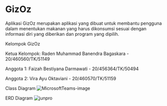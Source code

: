 # GizOz

Aplikasi GizOz merupakan aplikasi yang dibuat untuk membantu pengguna dalam menentukan makanan yang harus dikonsumsi sesuai dengan informasi diri yang diberikan dan program yang dipilih.

Kelompok GizOz

Ketua Kelompok: Raden Muhammad Banendra Bagaskara - 20/460560/TK/51149

Anggota 1: Faizah Bestiyana Darmawati - 20/456364/TK/50494

Anggota 2: Vira Ayu Oktaviani - 20/460570/TK/51159

Class Diagram
![MicrosoftTeams-image](https://user-images.githubusercontent.com/80038450/189832098-c150e996-9214-4032-bde5-12b911ac9f4b.png)

ERD Diagram
![junpro](https://user-images.githubusercontent.com/112470757/193185093-20f416ec-a302-4ed4-b993-bd4027cf8f8e.png)

